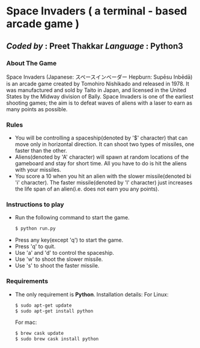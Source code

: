 # Space Invaders ( a terminal - based arcade game )
*Coded by* : **Preet Thakkar** 
*Language* : **Python3**
--------------------------------------------------------------------------------
### About The Game
Space Invaders (Japanese: スペースインベーダー Hepburn: Supēsu Inbēdā) is an arcade game created by Tomohiro Nishikado and released in 1978. It was manufactured and sold by Taito in Japan, and licensed in the United States by the Midway division of Bally. Space Invaders is one of the earliest shooting games; the aim is to defeat waves of aliens with a laser to earn as many points as possible.
        
### Rules
* You will be controlling a spaceship(denoted by '$' character) that can move only in horizontal direction. It can shoot two types of missiles, one faster than the other.
* Aliens(denoted by 'A' character) will spawn at random locations of the gameboard and stay for short time. All you have to do is hit the aliens with your missiles. 
* You score a 10 when you hit an alien with the slower missile(denoted bi 'i' character). The faster missile(denoted by 'l' character) just increases the life span of an alien(i.e. does not earn you any points).

### Instructions to play 
* Run the following command to start the game.
    ```sh
    $ python run.py
    ```
* Press any key(except 'q') to start the game.
* Press 'q' to quit.
* Use 'a' and 'd' to control the spaceship.
* Use 'w' to shoot the slower missile.
* Use 's' to shoot the faster missile.

### Requirements
* The only requirement is **Python**. Installation details:
For Linux:
    ```sh
    $ sudo apt-get update
    $ sudo apt-get install python
    ```
    For mac:
    ```sh
    $ brew cask update
    $ sudo brew cask install python
    ```